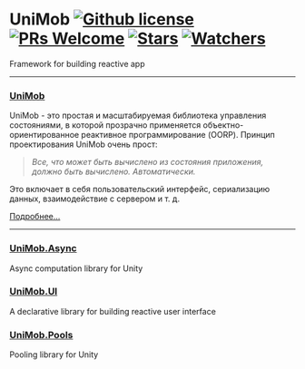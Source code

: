 # UniMob [![Github license](https://img.shields.io/github/license/vanifatovvlad/UniMob.svg)](#) [![PRs Welcome](https://img.shields.io/badge/PRs-welcome-brightgreen.svg)](#) [![Stars](https://img.shields.io/github/stars/vanifatovvlad/UniMob.svg?style=social)](https://github.com/vanifatovvlad/UniMob/stargazers) [![Watchers](https://img.shields.io/github/watchers/vanifatovvlad/UniMob.svg?style=social)](https://github.com/vanifatovvlad/UniMob/watchers)
Framework for building reactive app
<br>

---

### [UniMob](https://github.com/vanifatovvlad/UniMob/tree/master/Assets/UniMob/Sources)
UniMob - это простая и масштабируемая библиотека управления состояниями, в которой прозрачно применяется объектно-ориентированное реактивное программирование (OORP). Принцип проектирования UniMob очень прост:

> _Все, что может быть вычислено из состояния приложения, должно быть вычислено. Автоматически._

Это включает в себя пользовательский интерфейс, сериализацию данных, взаимодействие с сервером и т. д.

[Подробнее...](https://github.com/vanifatovvlad/UniMob/tree/master/Assets/UniMob/Sources)

---

### [UniMob.Async](https://github.com/vanifatovvlad/UniMob/tree/master/Assets/UniMob.Async/Sources)
Async computation library for Unity

### [UniMob.UI](https://github.com/vanifatovvlad/UniMob/tree/master/Assets/UniMob.UI/Sources)
A declarative library for building reactive user interface

### [UniMob.Pools](https://github.com/vanifatovvlad/UniMob/tree/master/Assets/UniMob.Pools/Sources)
Pooling library for Unity
